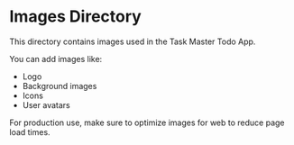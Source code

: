# Images Directory

This directory contains images used in the Task Master Todo App.

You can add images like:
- Logo
- Background images
- Icons
- User avatars

For production use, make sure to optimize images for web to reduce page load times. 
